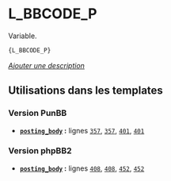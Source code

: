 # L_BBCODE_P


Variable.

```html
{L_BBCODE_P}
```

[*Ajouter une description*](https://fa-tvars.appspot.com/var/L_BBCODE_P)

## Utilisations dans les templates

### Version PunBB
* __[`posting_body`](../tpl/var/punbb/posting_body.md#readme) :__ lignes [`357`](../tpl/src/punbb/posting_body.tpl#L357), [`357`](../tpl/src/punbb/posting_body.tpl#L357), [`401`](../tpl/src/punbb/posting_body.tpl#L401), [`401`](../tpl/src/punbb/posting_body.tpl#L401)

### Version phpBB2
* __[`posting_body`](../tpl/var/subsilver/posting_body.md#readme) :__ lignes [`408`](../tpl/src/subsilver/posting_body.tpl#L408), [`408`](../tpl/src/subsilver/posting_body.tpl#L408), [`452`](../tpl/src/subsilver/posting_body.tpl#L452), [`452`](../tpl/src/subsilver/posting_body.tpl#L452)